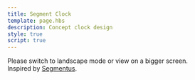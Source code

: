 ```yaml
---
title: Segment Clock
template: page.hbs
description: Concept clock design
style: true
script: true
---
```

<div class="toosmall">Please switch to landscape mode or view on a bigger screen.</div>

<div class="cover top"></div>

<div class="maincontent">
<div class="cover before"></div>

<div class="digit" id="hour1">
    <div class="node 00">
        <div class="edge first"></div>
        <div class="edge second"></div>
        <div class="knob">
            <div class="inner"></div>
        </div>
    </div>
    <div class="node 01">
        <div class="edge first"></div>
        <div class="edge second"></div>
        <div class="knob">
            <div class="inner"></div>
        </div>
    </div>
    <div class="node 10">
        <div class="edge first"></div>
        <div class="edge second"></div>
        <div class="knob">
            <div class="inner"></div>
        </div>
    </div>
    <div class="node 11">
        <div class="edge first"></div>
        <div class="edge second"></div>
        <div class="knob">
            <div class="inner"></div>
        </div>
    </div>
    <div class="node 20">
        <div class="edge first"></div>
        <div class="edge second"></div>
        <div class="knob">
            <div class="inner"></div>
        </div>
    </div>
    <div class="node 21">
        <div class="edge first"></div>
        <div class="edge second"></div>
        <div class="knob">
            <div class="inner"></div>
        </div>
    </div>
</div>

<div class="cover middle"></div>

<div class="digit" id="hour0">
    <div class="node 00">
        <div class="edge first"></div>
        <div class="edge second"></div>
        <div class="knob">
            <div class="inner"></div>
        </div>
    </div>
    <div class="node 01">
        <div class="edge first"></div>
        <div class="edge second"></div>
        <div class="knob">
            <div class="inner"></div>
        </div>
    </div>
    <div class="node 10">
        <div class="edge first"></div>
        <div class="edge second"></div>
        <div class="knob">
            <div class="inner"></div>
        </div>
    </div>
    <div class="node 11">
        <div class="edge first"></div>
        <div class="edge second"></div>
        <div class="knob">
            <div class="inner"></div>
        </div>
    </div>
    <div class="node 20">
        <div class="edge first"></div>
        <div class="edge second"></div>
        <div class="knob">
            <div class="inner"></div>
        </div>
    </div>
    <div class="node 21">
        <div class="edge first"></div>
        <div class="edge second"></div>
        <div class="knob">
            <div class="inner"></div>
        </div>
    </div>
</div>

<div class="cover middle marker">
    <div class="knob">
        <div class="inner"></div>
    </div>
    <div class="knob">
        <div class="inner"></div>
    </div>
</div>

<div class="digit" id="min1">
    <div class="node 00">
        <div class="edge first"></div>
        <div class="edge second"></div>
        <div class="knob">
            <div class="inner"></div>
        </div>
    </div>
    <div class="node 01">
        <div class="edge first"></div>
        <div class="edge second"></div>
        <div class="knob">
            <div class="inner"></div>
        </div>
    </div>
    <div class="node 10">
        <div class="edge first"></div>
        <div class="edge second"></div>
        <div class="knob">
            <div class="inner"></div>
        </div>
    </div>
    <div class="node 11">
        <div class="edge first"></div>
        <div class="edge second"></div>
        <div class="knob">
            <div class="inner"></div>
        </div>
    </div>
    <div class="node 20">
        <div class="edge first"></div>
        <div class="edge second"></div>
        <div class="knob">
            <div class="inner"></div>
        </div>
    </div>
    <div class="node 21">
        <div class="edge first"></div>
        <div class="edge second"></div>
        <div class="knob">
            <div class="inner"></div>
        </div>
    </div>
</div>

<div class="cover middle"></div>

<div class="digit" id="min0">
    <div class="node 00">
        <div class="edge first"></div>
        <div class="edge second"></div>
        <div class="knob">
            <div class="inner"></div>
        </div>
    </div>
    <div class="node 01">
        <div class="edge first"></div>
        <div class="edge second"></div>
        <div class="knob">
            <div class="inner"></div>
        </div>
    </div>
    <div class="node 10">
        <div class="edge first"></div>
        <div class="edge second"></div>
        <div class="knob">
            <div class="inner"></div>
        </div>
    </div>
    <div class="node 11">
        <div class="edge first"></div>
        <div class="edge second"></div>
        <div class="knob">
            <div class="inner"></div>
        </div>
    </div>
    <div class="node 20">
        <div class="edge first"></div>
        <div class="edge second"></div>
        <div class="knob">
            <div class="inner"></div>
        </div>
    </div>
    <div class="node 21">
        <div class="edge first"></div>
        <div class="edge second"></div>
        <div class="knob">
            <div class="inner"></div>
        </div>
    </div>
</div>

<div class="cover middle marker">
    <div class="knob">
        <div class="inner"></div>
    </div>
    <div class="knob">
        <div class="inner"></div>
    </div>
</div>

<div class="digit" id="sec1">
    <div class="node 00">
        <div class="edge first"></div>
        <div class="edge second"></div>
        <div class="knob">
            <div class="inner"></div>
        </div>
    </div>
    <div class="node 01">
        <div class="edge first"></div>
        <div class="edge second"></div>
        <div class="knob">
            <div class="inner"></div>
        </div>
    </div>
    <div class="node 10">
        <div class="edge first"></div>
        <div class="edge second"></div>
        <div class="knob">
            <div class="inner"></div>
        </div>
    </div>
    <div class="node 11">
        <div class="edge first"></div>
        <div class="edge second"></div>
        <div class="knob">
            <div class="inner"></div>
        </div>
    </div>
    <div class="node 20">
        <div class="edge first"></div>
        <div class="edge second"></div>
        <div class="knob">
            <div class="inner"></div>
        </div>
    </div>
    <div class="node 21">
        <div class="edge first"></div>
        <div class="edge second"></div>
        <div class="knob">
            <div class="inner"></div>
        </div>
    </div>
</div>

<div class="cover middle"></div>

<div class="digit" id="sec0">
    <div class="node 00">
        <div class="edge first"></div>
        <div class="edge second"></div>
        <div class="knob">
            <div class="inner"></div>
        </div>
    </div>
    <div class="node 01">
        <div class="edge first"></div>
        <div class="edge second"></div>
        <div class="knob">
            <div class="inner"></div>
        </div>
    </div>
    <div class="node 10">
        <div class="edge first"></div>
        <div class="edge second"></div>
        <div class="knob">
            <div class="inner"></div>
        </div>
    </div>
    <div class="node 11">
        <div class="edge first"></div>
        <div class="edge second"></div>
        <div class="knob">
            <div class="inner"></div>
        </div>
    </div>
    <div class="node 20">
        <div class="edge first"></div>
        <div class="edge second"></div>
        <div class="knob">
            <div class="inner"></div>
        </div>
    </div>
    <div class="node 21">
        <div class="edge first"></div>
        <div class="edge second"></div>
        <div class="knob">
            <div class="inner"></div>
        </div>
    </div>
</div>

<div class="cover after"></div>
<div class="clear"></div>
</div>

<div class="cover bottom"></div>

<div class="center">Inspired by <a href="http://www.artlebedev.com/everything/segmentus/">Segmentus</a>.</div>